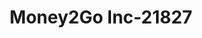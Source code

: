 ---
f_zip-code: 93955
f_state-code: CA
title: Money2Go Inc-21827
f_phone: 831-899-8600
f_city-only: Seaside
f_address: 1760 Fremont Blvd Ste H2 Seaside
f_location-unique-id: '21827'
slug: money2go-inc-21827
updated-on: '2024-05-30T13:46:58.046Z'
created-on: '2024-05-30T13:36:59.803Z'
published-on: '2024-05-30T13:54:32.469Z'
f_city-state: cms/city/seaside-ca.md
f_company: cms/company/money2go-inc.md
f_state: cms/state/california.md
layout: '[payday-loan].html'
tags: payday-loan
---